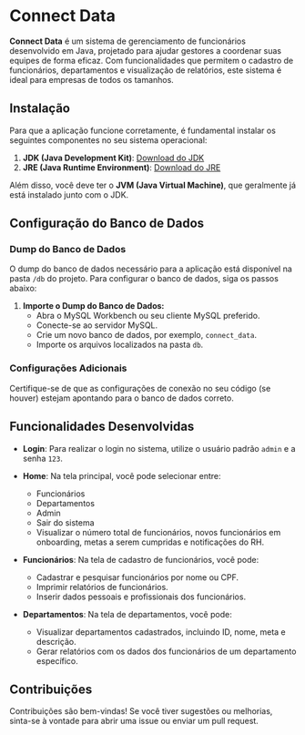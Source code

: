 # Connect Data

**Connect Data** é um sistema de gerenciamento de funcionários desenvolvido em Java, projetado para ajudar gestores a coordenar suas equipes de forma eficaz. Com funcionalidades que permitem o cadastro de funcionários, departamentos e visualização de relatórios, este sistema é ideal para empresas de todos os tamanhos.

## Instalação

Para que a aplicação funcione corretamente, é fundamental instalar os seguintes componentes no seu sistema operacional:

1. **JDK (Java Development Kit)**: [Download do JDK](https://www.oracle.com/br/java/technologies/downloads/)
2. **JRE (Java Runtime Environment)**: [Download do JRE](https://www.java.com/pt-BR/download/manual.jsp)

Além disso, você deve ter o **JVM (Java Virtual Machine)**, que geralmente já está instalado junto com o JDK.

## Configuração do Banco de Dados

### Dump do Banco de Dados

O dump do banco de dados necessário para a aplicação está disponível na pasta `/db` do projeto. Para configurar o banco de dados, siga os passos abaixo:

1. **Importe o Dump do Banco de Dados:**
   - Abra o MySQL Workbench ou seu cliente MySQL preferido.
   - Conecte-se ao servidor MySQL.
   - Crie um novo banco de dados, por exemplo, `connect_data`.
   - Importe os arquivos localizados na pasta `db`.

### Configurações Adicionais

Certifique-se de que as configurações de conexão no seu código (se houver) estejam apontando para o banco de dados correto.

## Funcionalidades Desenvolvidas

- **Login**: Para realizar o login no sistema, utilize o usuário padrão `admin` e a senha `123`.

- **Home**: Na tela principal, você pode selecionar entre:
  - Funcionários
  - Departamentos
  - Admin
  - Sair do sistema
  - Visualizar o número total de funcionários, novos funcionários em onboarding, metas a serem cumpridas e notificações do RH.

- **Funcionários**: Na tela de cadastro de funcionários, você pode:
  - Cadastrar e pesquisar funcionários por nome ou CPF.
  - Imprimir relatórios de funcionários.
  - Inserir dados pessoais e profissionais dos funcionários.

- **Departamentos**: Na tela de departamentos, você pode:
  - Visualizar departamentos cadastrados, incluindo ID, nome, meta e descrição.
  - Gerar relatórios com os dados dos funcionários de um departamento específico.

## Contribuições

Contribuições são bem-vindas! Se você tiver sugestões ou melhorias, sinta-se à vontade para abrir uma issue ou enviar um pull request.
